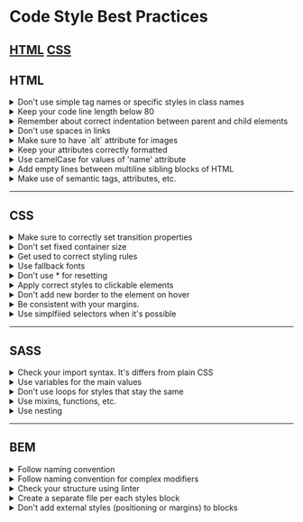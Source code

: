 # Code Style Best Practices

[HTML](#HTML) 
[CSS](#CSS) 
---

## HTML

<details>
  <summary>Don't use simple tag names or specific styles in class names</summary>

  - Exception - specific semantic tags, like `header`, `nav`, `footer` etc.
  Try to describe the content of the tag.

  BAD example
  ```html
  <nav class="no-padding">
    <ul>
      ...
      <li class="li">
        <a href="#apple" class="a-last-no-decoration">Apple</a>
      </li>
    </ul>
  </nav>
  ```

  GOOD example
  ```html
  <nav class="nav">
    <ul class="nav__list">
      ...
      <li class="nav__item">
        <a href="#apple" class="nav__link">Apple</a>
      </li>
    </ul>
  </nav>
  ```
</details>

<details>
  <summary>Keep your code line length below 80</summary>

  - It’s not only historical tradition, but also allows your code to fit into one standard screen, without horizontal scroll. 
  But do not break the line if it cannot be broken (ex., long links).
</details>

<details>
  <summary>Remember about correct indentation between parent and child elements</summary>

  - Each level of nesting, including text, contained inside the element, requires 2-space offset. 
  Also blank line shouldn't be between parent and child elements.

  BAD example
  ```html
  <body>
  <div>
  <p>
  Awesome text
  </p>
  </div>
  </body>
  ```
  
  GOOD example
  ```html
  <body>
    <div>
      <p>
        Awesome text
      </p>
    </div>
  </body>
  ```
</details>

<details>
  <summary>Don't use spaces in links</summary>

  - Have you seen any link with literal space in it on the Internet?
  Remember, anchor links start with `#`
</details>

<details>
  <summary>Make sure to have `alt` attribute for images</summary>

  - It should describe the image if the image contains information (better description you have - better for you :))
  - They must be present ([find out more](https://osric.com/chris/accidental-developer/2012/01/when-should-alt-text-be-blank/) and [even more](https://9clouds.com/blog/the-importance-of-alt-attributes-aka-alt-text/))
</details>

<details>
  <summary>Keep your attributes correctly formatted</summary>

  - If the HTML-element has long attribute values or number of attributes is more than 2 - start each one,
  including the first, on the new line with 2-space indentation related to tag.
  Tag’s closing bracket should be on the same level as opening one.

  BAD Examples
  ```html
  <input type="text" name="surname" 
         id="surname" required>

  <input type="text" 
         name="surname" 
         id="surname"
         required>

  <input
  type="text" 
  name="surname" 
  id="surname"
  required>

  <input
    type="text" 
    name="surname" 
    id="surname"
    required>
  ```

  GOOD Example
  ```html
  <input
    type="text" 
    name="surname" 
    id="surname"
    required
  >
  ```
</details>

<details>
  <summary>Use camelCase for values of 'name' attribute</summary>

  - They should be valid as JavaScript object keys.
  It should not contain spaces, or other special characters.

  BAD Example
  ```html
  <input
    type="date" 
    name="date of birth" 
    id="dateOfBirth"
    required
  >
  ```

  GOOD Example
 ```html
  <input
    type="date" 
    name="dateOfBirth" 
    id="dateOfBirth"
    required
  >
  ```
</details>

<details>
  <summary>Add empty lines between multiline sibling blocks of HTML</summary>

  - But don't add them between parent and child elements

  BAD Example
  ```html
  <ul>

    <li class="nav__item">
      <a href="#home">Home</a>
    </li>
    <li class="nav__item">
      <a href="#shop">Shop</a>
    </li>
    <li class="nav__item">
      <a href="#contacts">Contacts</a>
    </li>

  </ul>
  ```

  GOOD Example
  ```html
  <ul>
    <li class="nav__item">
      <a href="#home">Home</a>
    </li>

    <li class="nav__item">
      <a href="#shop">Shop</a>
    </li>

    <li class="nav__item">
      <a href="#contacts">Contacts</a>
    </li>
  </ul>
  ```
</details>

<details>
  <summary>Make use of semantic tags, attributes, etc.</summary>

  - Use tags like header, nav, main, footer, section, article, h2, p ...

  REALLY BAD example
  ```html
  <img alt="image" />
  ```

  STILL BAD example
  ```html
  <img alt="phone" />
  ```

  GOOD example<
  ```html
  <img alt="Samsung Galaxy S22 2022 8/128GB Green" />
  ```
</details>

---

## CSS

<details>
  <summary>Make sure to correctly set transition properties</summary>

  - List all styles that you apply transition to.
  - Add transition style under general selector, not the
  one with `:hover` - this way transition will work smoothly both ways.

  BAD Example
  ```scss
  .box {
    color: gray;

    &:hover {
      color: aquamarine;
      transform: scale(1.2);
      transition: 0.5s;
    }
  }
  ```
  GOOD Example
  ```scss
  .box {
    color: gray;
    transition: color 0.5s, transform 0.5s;

    &:hover {
      color: aquamarine;
      transform: scale(1.2);
    }
  }
  ```
</details>

<details>
  <summary>Don't set fixed container size</summary>

  - Let the content size dictate it.
</details>

<details>
  <summary>Get used to correct styling rules</summary>

  - Style all elements using classes. 
  - Don't increase selectors specificity unless completely necessary

  HTML Example
  ```html
  <nav class="nav">  
    <ul class="nav__list">  
      ...  
    <ul>  
  </nav>  
  ```

  BAD CSS Examples
  ```css
  ul {
    list-style: none
  }
  ```

  ```css
  nav ul {
    list-style: none
  }
  ```

  GOOD CSS Example
  ```css
  .nav__list {
    list-style: none
  }
  ```

  - If you have two or more similar elements with portions of similar styles with different values - use one
  of the elements as the basic case, and override necessary styles for other cases.
  Explanation: The point is not in the names of the classes, the point is: when there are several similar elements, ex., 2 inputs, for one we can give a class input, for example, and for the second - input input--small. We write all the styles for .input, but for .input-small we write only those styles that differ in design, and we need this second input to look a little different.
  Element with class .input without extra classes should also look like a full-fledged styled element.

  BAD Example
  ```html
  <!--index.html-->

  <img 
    class="icon-big"
    src="url(./logo.png)"
    alt="Company logo"
  >

  <img
    class="icon-small"
    src="url(./logo-small.png)"
    alt="Company small logo"
  >
  ```

  ```css
  /*styles.css*/

  .icon-big {
    position: absolute;
    top: 24px;
    left: 24px;
    display: block;
    width: 40px;
    height: 40px;
  }

  .icon-small {
    position: absolute;
    top: 16px;
    left: 16px;
    display: block;
    width: 32px;
    height: 32px;
  }
  ```

  GOOD Example
  ```html
  <!--index.html-->

  <img 
    class="icon" 
    src="url(./logo.png)" 
    alt="Company logo"
  >

  <img 
    class="icon icon--small"
    src="url(./logo-small.png)" 
    alt="Company small logo"
  >
  ```

  ```css
  /*styles.css*/

  .icon {
    position: absolute;
    top: 24px;
    left: 24px;
    display: block;
    width: 40px;
    height: 40px;
  }

  .icon--small {
    top: 16px;
    left: 16px;
    width: 32px;
    height: 32px;
  }
  ```
</details>

<details>
  <summary>Use fallback fonts</summary>

  - Fallback font - alternative font-family in case the main one doesn't work [like this](https://www.w3schools.com/cssref/pr_font_font-family.asp)
</details>

<details>
  <summary>Don't use * for resetting</summary>

  - Zeroing out your margins, paddings or other styles with '*' is not the best way to do it.
  It's still inefficient for browser to read your web document
</details>

<details>
  <summary>Apply correct styles to clickable elements</summary>

  - All clickable elements should have `cursor: pointer`
  - Sometimes it's also good to create clickable area around element
</details>

<details>
  <summary>Don't add new border to the element on hover</summary>

  - Add default transparent border of the same width, and change its color on `:hover`
</details>

<details>
  <summary>Be consistent with your margins.</summary>

  - Add only top or bottom, don't add both.
</details>

<details>
  <summary>Use simplfiied selectors when it's possible</summary>

  - If several selectors MUST always have the same styles, group them using `,` to prevent accidental out of sync in future

  BAD Example
  ```css
  .block--1 {
    background-color: yellowgreen;
  }

  .block--2 {
    background-color: yellowgreen;
  }

  .block--3 {
    background-color: yellowgreen;
  }
  ```

  GOOD Example
  ```css
  .block--1,
  .block--2,
  .block--3 {
    background-color: yellowgreen;
  }
  ```
</details>

---

## SASS

<details>
  <summary>Check your import syntax. It's differs from plain CSS</summary>

  ```css
  CSS
  @import url("filename");
  ```

  ```scss
  SCSS
  @import "filename";
  ```
</details>

<details>
  <summary>Use variables for the main values</summary>

  - Create variables only when value repeats more than once.
  - Use descriptive names.
</details>

<details>
  <summary>Don't use loops for styles that stay the same</summary>

  - display and position are perfect examples for styles that stay the same.
</details>

<details>
  <summary>Use mixins, functions, etc.</summary>

  - These are powerful tools to get rid of repeatable code, but don't use them everywhere.
</details>

<details>
  <summary>Use nesting</summary>

  - Write pseudo-class, pseudo-element selectors inside general selector. As well as media queries.

  BAD Example
  ```scss
  &__buy-link {
    display: flex;
    margin-top: 20px;
  }

  &__buy-link:hover {
    color: blue;
  }
  ```

  GOOD Example
  ```scss
  &__buy-link {
    display: flex;
    margin-top: 20px;

    &:hover {
      color: blue;
    }
  }
  ```
</details>

---

## BEM

<details>
  <summary>Follow naming convention</summary>

  BAD Example
  ```html
  <div class="product__rating">
    <div class="product__stars stars--4">
      <div class="star"></div>
      <div class="star"></div>
      <div class="star"></div>
      <div class="star"></div>
      <div class="star"></div>
    </div>
  </div>
  ```

  GOOD Example
  ```html
  <div class="product__rating">
    <div class="product__stars stars stars--4">
      <div class="stars__star"></div>
      <div class="stars__star"></div>
      <div class="stars__star"></div>
      <div class="stars__star"></div>
      <div class="stars__star"></div>
    </div>
  </div>

  `stars--4` is a modifier of the `stars` block, but `stars` block does not exist in HTML;
  `star` is another block, stars should be the elements of the `stars` block
  ```
</details>

<details>
  <summary>Follow naming convention for complex modifiers</summary>

  - `block-name--modifier-name--modifier-value`
</details>

<details>
  <summary>Check your structure using linter</summary>

  - (`npm run lint`) and [this list](https://mate-academy.github.io/fe-program/css/typical-bem-mistakes-en)
</details>

<details>
  <summary>Create a separate file per each styles block</summary>

  - If styles block has the same name as BEM block - create separate file for it
</details>

<details>
  <summary>Don't add external styles (positioning or margins) to blocks</summary>

  - Use mix where necessary and move all external styles under element selector.

  BAD Example
  ```html
  <!--index.html-->
  <div class="container">
    <div class="card">
      ...
    </div>
  </div>
  ```

  ```css
  /*styles.css*/
  .card {
    margin: 48px 24px;
    font-size: 16px;
    background-color: purple;
  }
  ```

  GOOD Example
  ```html
  <!--index.html-->
  <div class="container">
    <div class="container__card card">
      ...
    </div>
  </div>
  ```

  ```css
  /*styles.css*/
  .container__card {
    margin: 48px 24px;
  }

  .card {
    font-size: 16px;
    background-color: purple;
  }
  ```
</details>